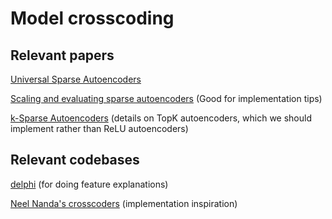 # Model crosscoding

## Relevant papers

[Universal Sparse Autoencoders](https://arxiv.org/pdf/2502.03714)

[Scaling and evaluating sparse autoencoders](https://arxiv.org/pdf/2406.04093) (Good for implementation tips)

[k-Sparse Autoencoders](https://arxiv.org/pdf/1312.5663) (details on TopK autoencoders, which we should implement rather than ReLU autoencoders)

## Relevant codebases

[delphi](https://github.com/EleutherAI/delphi) (for doing feature explanations)

[Neel Nanda's crosscoders](https://github.com/neelnanda-io/Crosscoders) (implementation inspiration)